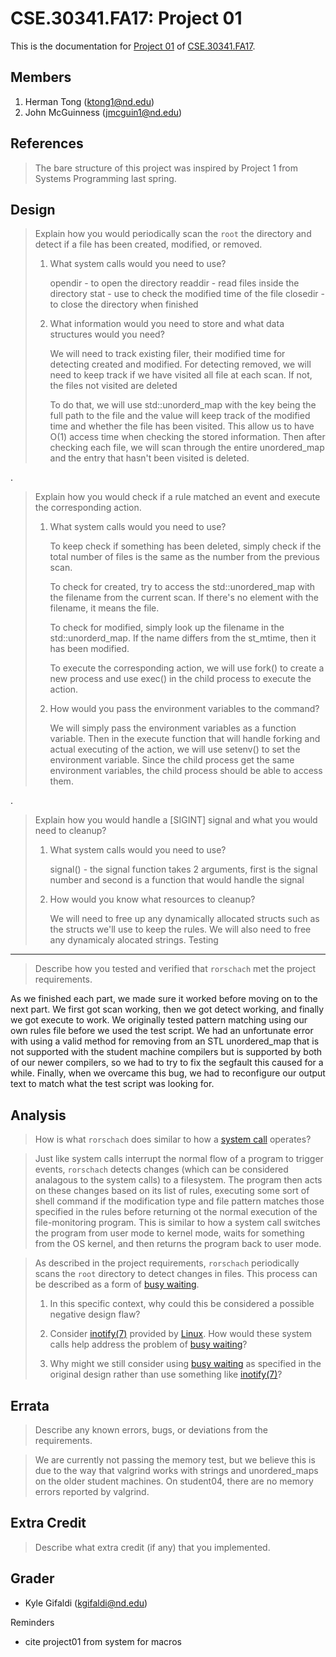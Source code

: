 CSE.30341.FA17: Project 01
==========================

This is the documentation for [Project 01] of [CSE.30341.FA17].

[Project 01]:       https://www3.nd.edu/~pbui/teaching/cse.30341.fa17/project01.html
[CSE.30341.FA17]:   https://www3.nd.edu/~pbui/teaching/cse.30341.fa17/

Members
-------

1. Herman Tong (ktong1@nd.edu)
2. John McGuinness (jmcguin1@nd.edu)

References
----------

> The bare structure of this project was inspired by Project 1 from Systems Programming
> last spring.

Design
------

> Explain how you would periodically scan the `root` the directory and detect
> if a file has been created, modified, or removed.
>
>   1. What system calls would you need to use?
>
>       opendir
>           - to open the directory
>       readdir
>           - read files inside the directory
>       stat
>           - use to check the modified time of the file
        closedir
            - to close the directory when finished
>
>   2. What information would you need to store and what data structures would
>      you need?
>
>       We will need to track existing filer, their modified time for
>       detecting created and modified. For detecting removed, we will need to
>       keep track if we have visited all file at each scan. If not, the files
>       not visited are deleted
>
>       To do that, we will use std::unorderd_map with the key being the full
>       path to the file and the value will keep track of the modified time and
>       whether the file has been visited. This allow us
>       to have O(1) access time when checking the stored information. Then
>       after checking each file, we will scan through the entire unordered_map
>       and the entry that hasn't been visited is deleted.
>


.

> Explain how you would check if a rule matched an event and execute the
> corresponding action.
>
>   1. What system calls would you need to use?
>
>       To keep check if something has been deleted, simply check if the total number
>       of files is the same as the number from the previous scan.
>
>       To check for created, try to access the std::unordered_map with the filename
>       from the current scan. If there's no element with the filename, it means
>       the file.
>
>       To check for modified, simply look up the filename in the
>       std::unorderd_map. If the name differs from the st_mtime, then it has
>       been modified.
>       
>       To execute the corresponding action, we will use fork() to create a new
>       process and use exec() in the child process to execute the action.
>
>   2. How would you pass the environment variables to the command?
>
>       We will simply pass the environment variables as a function variable.
>       Then in the execute function that will handle forking and actual
>       executing of the action, we will use setenv() to set the environment
>       variable. Since the child process get the same environment variables, the
>       child process should be able to access them.

.

> Explain how you would handle a [SIGINT] signal and what you would need to
> cleanup?
>
>   1. What system calls would you need to use?
>
>       signal()
>           - the signal function takes 2 arguments, first is the signal number
>             and second is a function that would handle the signal
>
>   2. How would you know what resources to cleanup?
>       
>       We will need to free up any dynamically allocated structs such as the
>       structs we'll use to keep the rules.  We will also need to free any
        dynamicaly alocated strings.
Testing
-------

> Describe how you tested and verified that `rorschach` met the project
> requirements.

As we finished each part, we made sure it worked before moving on to the next part.
We first got scan working, then we got detect working, and finally we got execute to
work.  We originally tested pattern matching using our own rules file before we used
the test script.  We had an unfortunate error with using a valid method for removing
from an STL unordered_map that is not supported with the student machine compilers
but is supported by both of our newer compilers, so we had to try to fix the segfault
this caused for a while.  Finally, when we overcame this bug, we had to reconfigure
our output text to match what the test script was looking for.

Analysis
--------

> How is what `rorschach` does similar to how a [system call] operates?

> Just like system calls interrupt the normal flow of a program to trigger events,
> `rorschach` detects changes (which can be considered analagous to the system calls)
> to a filesystem. The program then acts on these changes based on its list of rules,
> executing some sort of shell command if the modification type and file pattern
> matches those specified in the rules before returning ot the normal execution of
> the file-monitoring program.  This is similar to how a system call switches the
> program from user mode to kernel mode, waits for something from the OS kernel, and
> then returns the program back to user mode.


> As described in the project requirements, `rorschach` periodically scans the
> `root` directory to detect changes in files.  This process can be described
> as a form of [busy waiting].
>
>   1. In this specific context, why could this be considered a possible
>      negative design flaw?
>
>   2. Consider [inotify(7)] provided by [Linux].  How would these system calls
>      help address the problem of [busy waiting]?
>
>   3. Why might we still consider using [busy waiting] as specified in the
>      original design rather than use something like [inotify(7)]?

[Linux]:        https://kernel.org
[busy waiting]: https://en.wikipedia.org/wiki/Busy_waiting
[system call]:  https://en.wikipedia.org/wiki/System_call
[inotify(7)]:   http://man7.org/linux/man-pages/man7/inotify.7.html

Errata
------

> Describe any known errors, bugs, or deviations from the requirements.

> We are currently not passing the memory test, but we believe this is due to the way
> that valgrind works with strings and unordered_maps on the older student machines.
> On student04, there are no memory errors reported by valgrind.

Extra Credit
------------

> Describe what extra credit (if any) that you implemented.

Grader
------

- Kyle Gifaldi (kgifaldi@nd.edu)





Reminders
- cite project01 from system for macros
